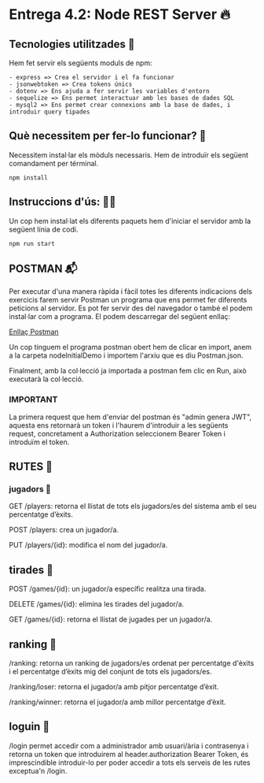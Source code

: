 # Entrega 4.2: Node REST Server 🔥

## Tecnologies utilitzades 🧩

Hem fet servir els següents moduls de npm:

    - express => Crea el servidor i el fa funcionar
    - jsonwebtoken => Crea tokens únics
    - dotenv => Ens ajuda a fer servir les variables d'entorn
    - sequelize => Ens permet interactuar amb les bases de dades SQL
    - mysql2 => Ens permet crear connexions amb la base de dades, i introduir query tipades


## Què necessitem per fer-lo funcionar? 🧞

Necessitem instal·lar els mòduls necessaris. Hem de introduïr els següent comandament per términal.

    npm install

## Instruccions d'ús: 🧙‍♂️

Un cop hem instal·lat els diferents paquets hem d'iniciar el servidor amb la següent línia de codi.

    npm run start

## POSTMAN 📬

Per executar d'una manera ràpida i fàcil totes les diferents indicacions dels exercicis farem servir Postman un programa que ens permet fer diferents peticions al servidor. Es pot fer servir des del navegador o també el podem instal·lar com a programa.
El podem descarregar del següent enllaç:

[Enllaç Postman](https://www.postman.com/downloads/)

Un cop tinguem el programa postman obert hem de clicar en import, anem a la carpeta nodeInitialDemo i importem l'arxiu que es diu Postman.json.

Finalment, amb la col·lecció ja importada a postman fem clic en Run, això executarà la col·lecció.

### IMPORTANT 

La primera request que hem d'enviar del postman és "admin genera JWT", aquesta ens retornarà un token i l'haurem d'introduir a les següents request, concretament a Authorization seleccionem Bearer Token i introduïm el token.

## RUTES 🌌

### jugadors 👥

GET /players: retorna el llistat de tots els jugadors/es del sistema amb el seu percentatge d’èxits.

POST /players: crea un jugador/a.

PUT /players/{id}: modifica el nom del jugador/a.

## tirades 🎲

POST /games/{id}: un jugador/a específic realitza una tirada.

DELETE /games/{id}: elimina les tirades del jugador/a.

GET /games/{id}: retorna el llistat de jugades per un jugador/a.

## ranking 🏁

/ranking: retorna un ranking de jugadors/es ordenat per percentatge d'èxits i el percentatge d’èxits mig del conjunt de tots els jugadors/es.

/ranking/loser: retorna el jugador/a amb pitjor percentatge d’èxit.

/ranking/winner: retorna el jugador/a amb millor percentatge d’èxit.

## loguin 🔐

/login permet accedir com a administrador amb usuari/ària i contrasenya i retorna un token que introduirem al header.authorization Bearer Token, és imprescindible introduir-lo per poder accedir a tots els serveis de les rutes exceptua'n /login.
